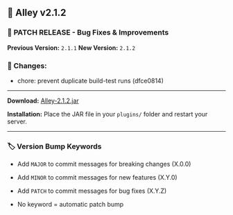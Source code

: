 ## 🎉 Alley v2.1.2

### 🔧 **PATCH RELEASE** - Bug Fixes & Improvements

**Previous Version:** `2.1.1`
**New Version:** `2.1.2`

### 📝 Changes:

- chore: prevent duplicate build-test runs (dfce0814)

---
**Download:** [Alley-2.1.2.jar](https://github.com/RevereInc/alley-practice/releases/download/v2.1.2/Alley-2.1.2.jar)

**Installation:** Place the JAR file in your `plugins/` folder and restart your server.

---
### 🏷️ Version Bump Keywords

- Add `MAJOR` to commit messages for breaking changes (X.0.0)

- Add `MINOR` to commit messages for new features (X.Y.0)

- Add `PATCH` to commit messages for bug fixes (X.Y.Z)

- No keyword = automatic patch bump

